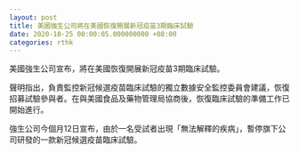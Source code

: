 ```yaml
---
layout: post
title: 美國強生公司將在美國恢復開展新冠疫苗3期臨床試驗
date: 2020-10-25 00:00:05.000000000 +08:00
categories: rthk
---
```


美國強生公司宣布，將在美國恢復開展新冠疫苗3期臨床試驗。

聲明指出，負責監控新冠候選疫苗臨床試驗的獨立數據安全監控委員會建議，恢復招募試驗參與者。在與美國食品及藥物管理局協商後，恢復臨床試驗的準備工作已開始進行。

強生公司今個月12日宣布，由於一名受試者出現「無法解釋的疾病」，暫停旗下公司研發的一款新冠候選疫苗臨床試驗。
　　
